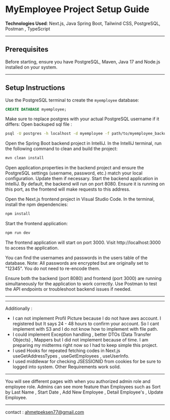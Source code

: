 # MyEmployee Project Setup Guide

**Technologies Used**: Next.js, Java Spring Boot, Tailwind CSS, PostgreSQL, Postman , TypeScript

---

## Prerequisites

Before starting, ensure you have PostgreSQL, Maven, Java 17 and Node.js installed on your system.

---

## Setup Instructions

Use the PostgreSQL terminal to create the `myemployee` database:

```sql
CREATE DATABASE myemployee;
```

Make sure to replace postgres with your actual PostgreSQL username if it differs:
Open backuped sql file :
```bash
psql -U postgres -h localhost -d myemployee -f path/to/myemployee_backup.sql
```

Open the Spring Boot backend project in IntelliJ. In the IntelliJ terminal, run the following command to clean and build the project:

```bash
mvn clean install
```

Open application.properties in the backend project and ensure the PostgreSQL settings (username, password, etc.) match your local configuration. Update them if necessary. Start the backend application in IntelliJ. By default, the backend will run on port 8080. Ensure it is running on this port, as the frontend will make requests to this address.

Open the Next.js frontend project in Visual Studio Code. In the terminal, install the npm dependencies:

```bash
npm install
```

Start the frontend application:

```bash
npm run dev
```

The frontend application will start on port 3000. Visit http://localhost:3000 to access the application.

You can find the usernames and passwords in the users table of the database. Note: All passwords are encrypted but are originally set to "12345". You do not need to re-encode them.

Ensure both the backend (port 8080) and frontend (port 3000) are running simultaneously for the application to work correctly. Use Postman to test the API endpoints or troubleshoot backend issues if needed.

---
---
Additionally : 
- I can not implement Profil Picture because I do not have aws account. I registered but It says 24 - 48 hours to confirm your account. So I cant implement with S3 and I do not know how to implement with file path.
- I could implement Exception handling , better DTOs (Data Transfer Objects) , Mappers but I did not implement because of time. I am preparing my midterms right now so I had to keep simple this project.
- I used Hooks for repeated fetching codes in Next.js useGetAddressTypes , useGetEmployees , useUserInfo.
- I used middlewar for checking JSESSIONID from cookies for be sure to logged into system.
Other Requirements work solid.

---

You will see different pages with when you authorized admin role and employee role. Admins can see more feature than Employees such as Sort by Last Name , Start Date , Add New Employee , Detail Employee's , Update Employee.

---

contact : ahmetpeksen77@gmail.com
